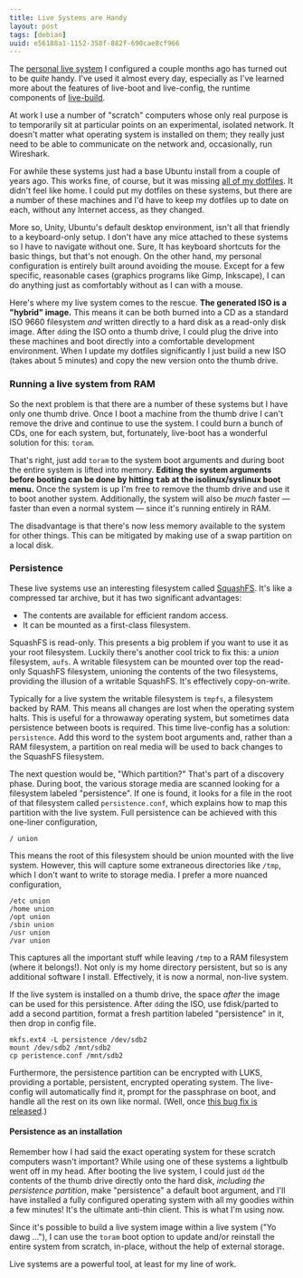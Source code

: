 ```yaml
---
title: Live Systems are Handy
layout: post
tags: [debian]
uuid: e56188a1-1152-358f-882f-690cae8cf966
---
```


The [personal live system](/blog/2013/06/17/) I configured a couple
months ago has turned out to be *quite* handy. I've used it almost
every day, especially as I've learned more about the features of
live-boot and live-config, the runtime components of
[live-build](http://live.debian.net/).

At work I use a number of "scratch" computers whose only real purpose
is to temporarily sit at particular points on an experimental,
isolated network. It doesn't matter what operating system is installed
on them; they really just need to be able to communicate on the
network and, occasionally, run Wireshark.

For awhile these systems just had a base Ubuntu install from a couple
of years ago. This works fine, of course, but it was missing
[all of my dotfiles](/blog/2012/06/23/). It didn't feel like home. I
could put my dotfiles on these systems, but there are a number of
these machines and I'd have to keep my dotfiles up to date on each,
without any Internet access, as they changed.

More so, Unity, Ubuntu's default desktop environment, isn't all that
friendly to a keyboard-only setup. I don't have any mice attached to
these systems so I have to navigate without one. Sure, It has keyboard
shortcuts for the basic things, but that's not enough. On the other
hand, my personal configuration is entirely built around avoiding the
mouse. Except for a few specific, reasonable cases (graphics programs
like Gimp, Inkscape), I can do anything just as comfortably without as
I can with a mouse.

Here's where my live system comes to the rescue. **The generated ISO
is a "hybrid" image.** This means it can be both burned into a CD as a
standard ISO 9660 filesystem *and* written directly to a hard disk as
a read-only disk image. After `dd`ing the ISO onto a thumb drive, I
could plug the drive into these machines and boot directly into a
comfortable development environment. When I update my dotfiles
significantly I just build a new ISO (takes about 5 minutes) and copy
the new version onto the thumb drive.

### Running a live system from RAM

So the next problem is that there are a number of these systems but I
have only one thumb drive. Once I boot a machine from the thumb drive
I can't remove the drive and continue to use the system. I could burn
a bunch of CDs, one for each system, but, fortunately, live-boot has a
wonderful solution for this: `toram`.

That's right, just add `toram` to the system boot arguments and during
boot the entire system is lifted into memory. **Editing the system
arguments before booting can be done by hitting <kbd>tab</kbd> at the
isolinux/syslinux boot menu.** Once the system is up I'm free to
remove the thumb drive and use it to boot another system.
Additionally, the system will also be *much* faster — faster than
even a normal system — since it's running entirely in RAM.

The disadvantage is that there's now less memory available to the
system for other things. This can be mitigated by making use of a swap
partition on a local disk.

### Persistence

These live systems use an interesting filesystem called
[SquashFS][squashfs]. It's like a compressed tar archive, but it has
two significant advantages:

 * The contents are available for efficient random access.
 * It can be mounted as a first-class filesystem.

SquashFS is read-only. This presents a big problem if you want to use
it as your root filesystem. Luckily there's another cool trick to fix
this: a *union* filesystem, `aufs`. A writable filesystem can be
mounted over top the read-only SquashFS filesystem, unioning the
contents of the two filesystems, providing the illusion of a writable
SquashFS. It's effectively copy-on-write.

Typically for a live system the writable filesystem is `tmpfs`, a
filesystem backed by RAM. This means all changes are lost when the
operating system halts. This is useful for a throwaway operating
system, but sometimes data persistence between boots is required. This
time live-config has a solution: `persistence`. Add this word to the
system boot arguments and, rather than a RAM filesystem, a partition
on real media will be used to back changes to the SquashFS filesystem.

The next question would be, "Which partition?" That's part of a
discovery phase. During boot, the various storage media are scanned
looking for a filesystem labeled "persistence". If one is found, it
looks for a file in the root of that filesystem called
`persistence.conf`, which explains how to map this partition with the
live system. Full persistence can be achieved with this one-liner
configuration,

    / union

This means the root of this filesystem should be union mounted with
the live system. However, this will capture some extraneous
directories like `/tmp`, which I don't want to write to storage media.
I prefer a more nuanced configuration,

    /etc union
    /home union
    /opt union
    /sbin union
    /usr union
    /var union

This captures all the important stuff while leaving `/tmp` to a RAM
filesystem (where it belongs!). Not only is my home directory
persistent, but so is any additional software I install. Effectively,
it is now a normal, non-live system.

If the live system is installed on a thumb drive, the space *after*
the image can be used for this persistence. After `dd`ing the ISO, use
fdisk/parted to add a second partition, format a fresh partition
labeled "persistence" in it, then drop in config file.

    mkfs.ext4 -L persistence /dev/sdb2
    mount /dev/sdb2 /mnt/sdb2
    cp peristence.conf /mnt/sdb2

Furthermore, the persistence partition can be encrypted with LUKS,
providing a portable, persistent, encrypted operating system. The
live-config will automatically find it, prompt for the passphrase on
boot, and handle all the rest on its own like normal. (Well, once
[this bug fix is released][bug].)

#### Persistence as an installation

Remember how I had said the exact operating system for these scratch
computers wasn't important? While using one of these systems a
lightbulb went off in my head. After booting the live system, I could
just `dd` the contents of the thumb drive directly onto the hard disk,
*including the persistence partition*, make "persistence" a default
boot argument, and I'll have installed a fully configured operating
system with all my goodies within a few minutes! It's the ultimate
anti-thin client. This is what I'm using now.

Since it's possible to build a live system image within a live system
("Yo dawg ..."), I can use the `toram` boot option to update and/or
reinstall the entire system from scratch, in-place, without the help
of external storage.

Live systems are a powerful tool, at least for my line of work.


[bug]: http://bugs.debian.org/cgi-bin/bugreport.cgi?bug=700902
[squashfs]: http://en.wikipedia.org/wiki/SquashFS
